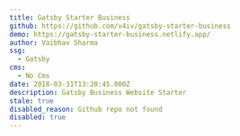 ```yaml
---
title: Gatsby Starter Business
github: https://github.com/v4iv/gatsby-starter-business
demo: https://gatsby-starter-business.netlify.app/
author: Vaibhav Sharma
ssg:
  - Gatsby
cms:
  - No Cms
date: 2018-03-31T13:20:45.000Z
description: Gatsby Business Website Starter
stale: true
disabled_reason: Github repo not found
disabled: true
---
```

